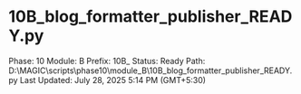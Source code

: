 # 10B_blog_formatter_publisher_READY.py

Phase: 10
Module: B
Prefix: 10B_
Status: Ready
Path: D:\MAGIC\scripts\phase10\module_B\10B_blog_formatter_publisher_READY.py
Last Updated: July 28, 2025 5:14 PM (GMT+5:30)